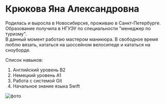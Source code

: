 # Крюкова Яна Александровна

Родилась и выросла в Новосибирске, проживаю в Санкт-Петербурге.<br>
Образование получила в НГУЭУ по специальности "менеджер по туризму".<br>
В данный момент работаю мастером маникюра. В свободное время люблю вязать, кататься на шоссейном велосипеде и кататься на сноуборде.<br>

Список навыков:
1. Английский уровень B2 
2. Немецкий уровень А1 
3. Работа с системой Git
4. Начальное знание языка Swift

![фото](img/photo.png)



